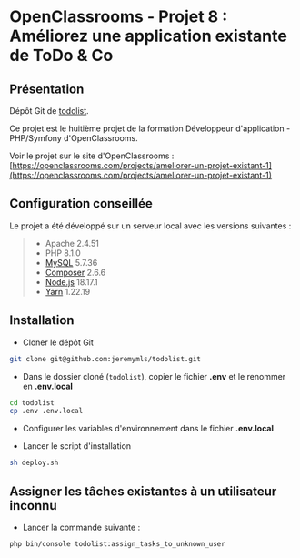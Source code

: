 # OpenClassrooms - Projet 8 : Améliorez une application existante de ToDo & Co

## Présentation

Dépôt Git de [todolist](https://github.com/jeremymls/todolist).

Ce projet est le huitième projet de la formation Développeur d'application - PHP/Symfony d'OpenClassrooms.

Voir le projet sur le site d'OpenClassrooms :
[https://openclassrooms.com/projects/ameliorer-un-projet-existant-1](https://openclassrooms.com/projects/ameliorer-un-projet-existant-1)

## Configuration conseillée

Le projet a été développé sur un serveur local avec les versions suivantes :

> - Apache 2.4.51
> - PHP 8.1.0
> - [MySQL](https://www.mysql.com/fr/) 5.7.36
> - [Composer](https://getcomposer.org/) 2.6.6
> - [Node.js](https://nodejs.org/en/) 18.17.1
> - [Yarn](https://yarnpkg.com/) 1.22.19

## Installation

- Cloner le dépôt Git

```bash
git clone git@github.com:jeremymls/todolist.git
```

- Dans le dossier cloné (`todolist`), copier le fichier **.env** et le renommer en **.env.local**

```bash
cd todolist
cp .env .env.local
```

- Configurer les variables d'environnement dans le fichier **.env.local**

- Lancer le script d'installation

```bash
sh deploy.sh
```

## Assigner les tâches existantes à un utilisateur inconnu

- Lancer la commande suivante :

```bash
php bin/console todolist:assign_tasks_to_unknown_user
```
